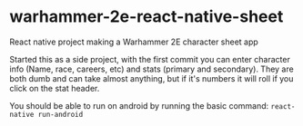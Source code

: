 # warhammer-2e-react-native-sheet
React native project making a Warhammer 2E character sheet app

Started this as a side project, with the first commit you can enter character info (Name, race, careers, etc) and stats (primary and secondary).
They are both dumb and can take almost anything, but if it's numbers it will roll if you click on the stat header.

You should be able to run on android by running the basic command: `react-native run-android`
